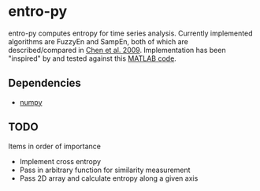 entro-py
========

entro-py computes entropy for time series analysis. Currently implemented
algorithms are FuzzyEn and SampEn, both of which are described/compared in
[Chen et al. 2009][ChenEtAl-2009]. Implementation has been "inspired" by and
tested against this [MATLAB code][matlab].


Dependencies
------------

* [numpy][numpy]


TODO
----

Items in order of importance

* Implement cross entropy
* Pass in arbitrary function for similarity measurement
* Pass 2D array and calculate entropy along a given axis


[ChenEtAl-2009]: http://dx.doi.org/10.1016/j.medengphy.2008.04.005
[matlab]: http://www.mathworks.com/matlabcentral/fileexchange/50289-a-set-of-entropy-measures-for-temporal-series--1d-signals-
[numpy]: http://www.numpy.org/
